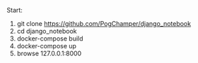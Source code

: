 Start:

1. git clone https://github.com/PogChamper/django_notebook
2. cd django_notebook
3. docker-compose build
4. docker-compose up
5. browse 127.0.0.1:8000
